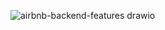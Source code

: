 
![airbnb-backend-features drawio](https://github.com/user-attachments/assets/22ffc030-89ac-463c-8604-5f6b8df689ad)
